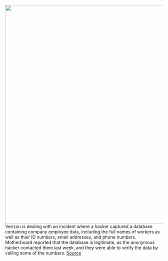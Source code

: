 <img src='https://cdn.vox-cdn.com/thumbor/BZJtsRXR083pczCIwGzwq-HLbJQ=/0x0:2040x1360/1200x800/filters:focal(857x517:1183x843)/cdn.vox-cdn.com/uploads/chorus_image/image/70917459/acastro_200109_1777_verizon_0002.0.0.jpg' width='700px' /><br/>
Verizon is dealing with an incident where a hacker captured a database containing company employee data, including the full names of workers as well as their ID numbers, email addresses, and phone numbers. Motherboard reported that the database is legitimate, as the anonymous hacker contacted them last week, and they were able to verify the data by calling some of the numbers.
<a href='https://www.theverge.com/2022/5/27/23144418/hacker-verizon-employee-database'> Source <a/>